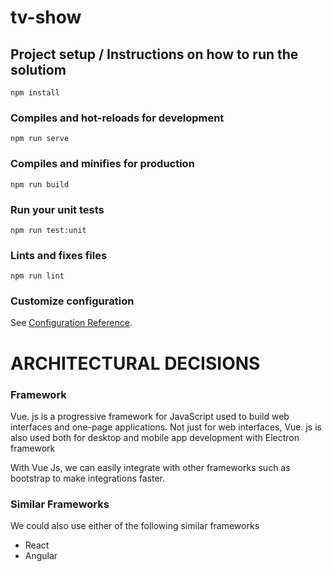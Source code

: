 # tv-show

## Project setup / Instructions on how to run the solutiom

```
npm install
```

### Compiles and hot-reloads for development

```
npm run serve
```

### Compiles and minifies for production

```
npm run build
```

### Run your unit tests

```
npm run test:unit
```

### Lints and fixes files

```
npm run lint
```

### Customize configuration

See [Configuration Reference](https://cli.vuejs.org/config/).

# ARCHITECTURAL DECISIONS

### Framework

Vue. js is a progressive framework for JavaScript used to build web interfaces and one-page applications. Not just for web interfaces, Vue. js is also used both for desktop and mobile app development with Electron framework

With Vue Js, we can easily integrate with other frameworks such as bootstrap to make integrations faster.

### Similar Frameworks

We could also use either of the following similar frameworks

- React
- Angular
